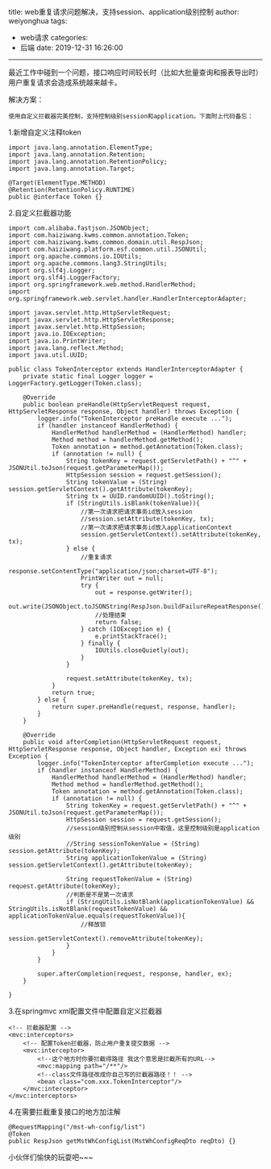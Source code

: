 title: web重复请求问题解决，支持session、application级别控制
author: weiyonghua
tags:
  - web请求
categories:
  - 后端
date: 2019-12-31 16:26:00
---
  最近工作中碰到一个问题，接口响应时间较长时（比如大批量查询和报表导出时）用户重复请求会造成系统越来越卡。

解决方案：

    使用自定义拦截器完美控制，支持控制级别session和application。下面附上代码备忘：

1.新增自定义注释token

    import java.lang.annotation.ElementType;
    import java.lang.annotation.Retention;
    import java.lang.annotation.RetentionPolicy;
    import java.lang.annotation.Target;

    @Target(ElementType.METHOD)
    @Retention(RetentionPolicy.RUNTIME)
    public @interface Token {}

 

2.自定义拦截器功能

    import com.alibaba.fastjson.JSONObject;
    import com.haiziwang.kwms.common.annotation.Token;
    import com.haiziwang.kwms.common.domain.util.RespJson;
    import com.haiziwang.platform.esf.common.util.JSONUtil;
    import org.apache.commons.io.IOUtils;
    import org.apache.commons.lang3.StringUtils;
    import org.slf4j.Logger;
    import org.slf4j.LoggerFactory;
    import org.springframework.web.method.HandlerMethod;
    import org.springframework.web.servlet.handler.HandlerInterceptorAdapter;
    
    import javax.servlet.http.HttpServletRequest;
    import javax.servlet.http.HttpServletResponse;
    import javax.servlet.http.HttpSession;
    import java.io.IOException;
    import java.io.PrintWriter;
    import java.lang.reflect.Method;
    import java.util.UUID;

    public class TokenInterceptor extends HandlerInterceptorAdapter {
        private static final Logger logger = LoggerFactory.getLogger(Token.class);
    
        @Override
        public boolean preHandle(HttpServletRequest request, HttpServletResponse response, Object handler) throws Exception {
            logger.info("TokenInterceptor preHandle execute ...");
            if (handler instanceof HandlerMethod) {
                HandlerMethod handlerMethod = (HandlerMethod) handler;
                Method method = handlerMethod.getMethod();
                Token annotation = method.getAnnotation(Token.class);
                if (annotation != null) {
                    String tokenKey = request.getServletPath() + "^" + JSONUtil.toJson(request.getParameterMap());
                    HttpSession session = request.getSession();
                    String tokenValue = (String) session.getServletContext().getAttribute(tokenKey);
                    String tx = UUID.randomUUID().toString();
                    if (StringUtils.isBlank(tokenValue)){
                        //第一次请求把请求事务id放入session
                        //session.setAttribute(tokenKey, tx);
                        //第一次请求把请求事务id放入applicationContext
                        session.getServletContext().setAttribute(tokenKey, tx);
                    } else {
                        //重复请求
                        response.setContentType("application/json;charset=UTF-8");
                        PrintWriter out = null;
                        try {
                            out = response.getWriter();
                            out.write(JSONObject.toJSONString(RespJson.buildFailureRepeatResponse()));
                            //处理结束
                            return false;
                        } catch (IOException e) {
                            e.printStackTrace();
                        } finally {
                            IOUtils.closeQuietly(out);
                        }
                    }
    
                    request.setAttribute(tokenKey, tx);
                }
                return true;
            } else {
                return super.preHandle(request, response, handler);
            }
        }
    
        @Override
        public void afterCompletion(HttpServletRequest request, HttpServletResponse response, Object handler, Exception ex) throws Exception {
            logger.info("TokenInterceptor afterCompletion execute ...");
            if (handler instanceof HandlerMethod) {
                HandlerMethod handlerMethod = (HandlerMethod) handler;
                Method method = handlerMethod.getMethod();
                Token annotation = method.getAnnotation(Token.class);
                if (annotation != null) {
                    String tokenKey = request.getServletPath() + "^" + JSONUtil.toJson(request.getParameterMap());
                    HttpSession session = request.getSession();
                    //session级别控制从session中取值，这里控制级别是application级别
                    //String sessionTokenValue = (String) session.getAttribute(tokenKey);
                    String applicationTokenValue = (String) session.getServletContext().getAttribute(tokenKey);
    
                    String requestTokenValue = (String) request.getAttribute(tokenKey);
                    //判断是不是第一次请求
                    if (StringUtils.isNotBlank(applicationTokenValue) && StringUtils.isNotBlank(requestTokenValue) && applicationTokenValue.equals(requestTokenValue)){
                        //释放锁
                        session.getServletContext().removeAttribute(tokenKey);
                    }
                }
            }
    
            super.afterCompletion(request, response, handler, ex);
        }
    
    }

3.在springmvc xml配置文件中配置自定义拦截器

    <!-- 拦截器配置 -->
    <mvc:interceptors>
        <!-- 配置Token拦截器，防止用户重复提交数据 -->
        <mvc:interceptor>
            <!--这个地方时你要拦截得路径 我这个意思是拦截所有的URL-->
            <mvc:mapping path="/**"/>
            <!--class文件路径改成你自己写的拦截器路径！！ -->
            <bean class="com.xxx.TokenInterceptor"/>
        </mvc:interceptor>
    </mvc:interceptors>

4.在需要拦截重复接口的地方加注解

    @RequestMapping("/mst-wh-config/list")
    @Token
    public RespJson getMstWhConfigList(MstWhConfigReqDto reqDto) {}

小伙伴们愉快的玩耍吧~~~